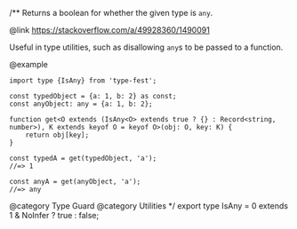 /\*\*
Returns a boolean for whether the given type is `any`.

@link <https://stackoverflow.com/a/49928360/1490091>

Useful in type utilities, such as disallowing `any`s to be passed to a function.

@example

    import type {IsAny} from 'type-fest';

    const typedObject = {a: 1, b: 2} as const;
    const anyObject: any = {a: 1, b: 2};

    function get<O extends (IsAny<O> extends true ? {} : Record<string, number>), K extends keyof O = keyof O>(obj: O, key: K) {
        return obj[key];
    }

    const typedA = get(typedObject, 'a');
    //=> 1

    const anyA = get(anyObject, 'a');
    //=> any

@category Type Guard
@category Utilities
\*/
export type IsAny<T> = 0 extends 1 & NoInfer<T> ? true : false;

